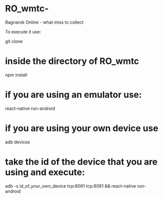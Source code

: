 # RO_wmtc-
Ragnarok Online - what miss to collect

To execute it use:

git clone

# inside the directory of RO_wmtc

npm install

# if you are using an emulator use:

react-native run-android

# if you are using your own device use

adb devices

# take the id of the device that you are using and execute:

adb -s id_of_your_own_device tcp:8081 tcp:8081 && react-native run-android


